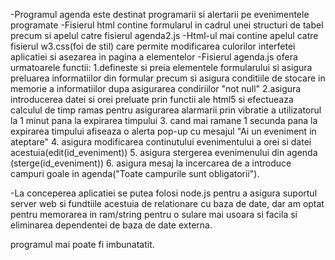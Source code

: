 -Programul agenda este destinat programarii si alertarii pe evenimentele programate
-Fisierul html contine formularul in cadrul unei structuri de tabel precum si apelul catre 
fisierul agenda2.js
-Html-ul mai contine apelul catre fisierul w3.css(foi de stil) care permite modificarea 
culorilor interfetei aplicatiei si asezarea in pagina a elementelor
-Fisierul agenda.js ofera urmatoarele functii:
    1.defineste si preia elementele formularului si asigura preluarea informatiilor din formular precum 
	si asigura conditiile de stocare in memorie a informatiilor dupa asigurarea condiriilor "not null"
	2.asigura introducerea datei si orei preluate prin functii ale html5 si efectueaza calculul de timp ramas
	pentru asigurarea alarmarii prin vibratie a utilizatorul la 1 minut pana la expirarea timpului
	3. cand mai ramane 1 secunda pana la expirarea timpului afiseaza o alerta pop-up cu mesajul "Ai un eveniment in ateptare"
	4. asigura modificarea continutului evenimentului a orei si datei acestuia(edit(id_eveniment))
	5. asigura stergerea evenimenului din agenda (sterge(id_eveniment))
	6. asigura mesaj la incercarea de a introduce campuri goale in agenda("Toate campurile sunt obligatorii").
	
-La conceperea aplicatiei se putea folosi node.js pentru a asigura suportul server web si fundtiile acestuia de relationare cu baza de date, 
dar am optat pentru memorarea in ram/string pentru o sulare mai usoara si facila si eliminarea dependentei de baza de date externa.

programul mai poate fi imbunatatit.
